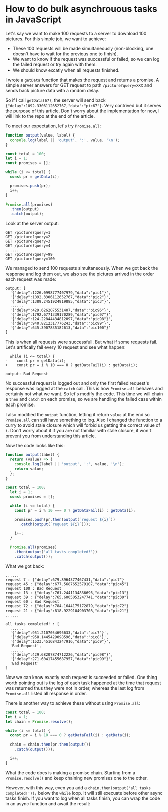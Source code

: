 # How to do bulk asynchrouous tasks in JavaScript

Let's say we want to make 100 requests to a server to download 100 pictures. For this simple job, we want to achieve:

- These 100 requests will be made simultaneously (non-blocking, one doesn't have to wait for the previous one to finish).
- We want to know if the request was successful or failed, so we can log the failed request or try again with them.
- We should know excatly when all requests finished.

I wrote a `getData` function that makes the request and returns a promise. A simple server answers for GET request to path `/picture?query=XXX` and sends back picture data with a random delay.

So if I call `getData(67)`, the server will send back `{"delay":1092.3306112652767,"data":"pic67"}`. Very contrived but it serves the purpose of this article. Don't worry about the implementation for now, I will link to the repo at the end of the article. 

To meet our expectation, let's try `Promise.all`:

```js
function output(value, label) {
  console.log(label || 'output', ':', value, '\n');
}

const total = 100;
let i = 1;
const promises = [];

while (i <= total) {
  const pr = getData(i);

  promises.push(pr);
  i++;
}

Promise.all(promises)
  .then(output)
  .catch(output);
```

Look at the server output:

```
GET /picture?query=1 
GET /picture?query=2 
GET /picture?query=3
GET /picture?query=4
......
GET /picture?query=99
GET /picture?query=100
```

We managed to send 100 requests simultaneously. When we got back the response and log them out, we also see the pictures arrived in the order each request was made:

```
output: [
  '{"delay":1226.0998777407979,"data":"pic1"}',
  '{"delay":1092.3306112652767,"data":"pic2"}',
  '{"delay":1389.2451924919885,"data":"pic3"}',
  ......
  '{"delay":429.6262075531407,"data":"pic96"}',
  '{"delay":1792.6771339170289,"data":"pic97"}',
  '{"delay":124.22844434812097,"data":"pic98"}',
  '{"delay":940.8212317776243,"data":"pic99"}',
  '{"delay":645.3907835182613,"data":"pic100"}'
]
```

This is when all requests were successfull. But what if some requests fail.
Let's artifically fail every 10 request and see what happen:

```
  while (i <= total) {
-    const pr = getData(i);
+    const pr = i % 10 === 0 ? getDataFail(i) : getData(i);
```

```
output: Bad Request
```

No successful request is logged out and only the first failed request's response was logged at the `catch` call. This is how `Promise.all` behaves and certainly not what we want. So let's modify the code. This time we will chain a `then` and `catch` on each promise, so we are handling the failed case within each promise.

I also modified the `output` function, letting it return `value` at the end so `Promise.all` can still have something to log. Also I changed the function to a curry to avoid stale closure which will forbid us getting the correct value of `i`. Don't worry about it if you are not familiar with stale closure, it won't prevent you from understanding this article. 

Now the code looks like this:

```js
function output(label) {
  return (value) => {
    console.log(label || 'output', ':', value, '\n');
    return value;
  };
}

const total = 100;
  let i = 1;
  const promises = [];

  while (i <= total) {
    const pr = i % 10 === 0 ? getDataFail(i) : getData(i);

    promises.push(pr.then(output(`request ${i}`))
      .catch(output(`request ${i}`)));

    i++;
  }

  Promise.all(promises)
    .then(output('all tasks completed!'))
    .catch(output());
```

What we got back:

```
......
request 7 : {"delay":679.8964377467431,"data":"pic7"} 
request 45 : {"delay":677.5687652579107,"data":"pic45"} 
request 100 : Bad Request 
request 13 : {"delay":761.2441134836696,"data":"pic13"} 
request 39 : {"delay":765.6005053247741,"data":"pic39"} 
request 60 : Bad Request 
request 72 : {"delay":784.1644175172879,"data":"pic72"} 
request 21 : {"delay":818.9229104903708,"data":"pic21"} 
......

all tasks completed! : [
  ......
  '{"delay":951.2107054696633,"data":"pic7"}',
  '{"delay":958.1445429098596,"data":"pic8"}',
  '{"delay":1523.4516843247916,"data":"pic9"}',
  'Bad Request',
  ......
  '{"delay":429.68207874712226,"data":"pic98"}',
  '{"delay":271.60417455687957,"data":"pic99"}',
  'Bad Request'
]
```

Now we can know exactly each request is succeeded or failed. One thing worth pointing out is the log of each task happened at the time that request was returned thus they were not in order, whereas the last log from `Promise.all` listed all response in order. 

There is another way to achieve these without using `Promise.all`:

```js
const total = 100;
let i = 1;
let chain = Promise.resolve();

while (i <= total) {
  const pr = i % 10 === 0 ? getDataFail(i) : getData(i);

  chain = chain.then(pr.then(output())
    .catch(output()));

  i++;
}
```

What the code does is making a promise chain. Starting from a `Promise.resolve()` and keep chaining new promises one to the other. 

However, with this way, even you add a `chain.then(output('all tasks completed!'));` below the `while` loop. It will still execuate before other async tasks finish. If you want to log when all tasks finish, you can wrap the code in an async function and await the result: 

```js

```
